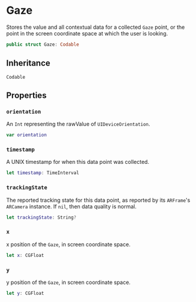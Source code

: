 # Gaze

Stores the value and all contextual data for a collected `Gaze` point,
or the point in the screen coordinate space at which the user is looking.

``` swift
public struct Gaze: Codable
```

## Inheritance

`Codable`

## Properties

### `orientation`

An `Int` representing the rawValue of `UIDeviceOrientation`.

``` swift
var orientation
```

### `timestamp`

A UNIX timestamp for when this data point was collected.

``` swift
let timestamp: TimeInterval
```

### `trackingState`

The reported tracking state for this data point, as reported
by its `ARFrame`'s `ARCamera` instance. If `nil`, then data
quality is normal.

``` swift
let trackingState: String?
```

### `x`

x position of the `Gaze`, in screen coordinate space.

``` swift
let x: CGFloat
```

### `y`

y position of the `Gaze`, in screen coordinate space.

``` swift
let y: CGFloat
```
